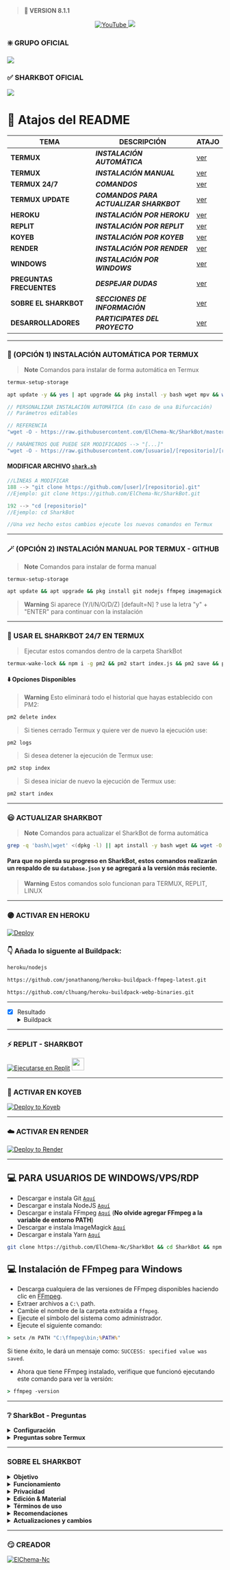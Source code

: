 > <b>🚀  VERSION 8.1.1</b>
 
<div align="center">
<a href="https://youtube.com/@thechema06?si=OWCbVDp_LvQ0thJ-">
<img src="https://img.shields.io/badge/YouTube-FF0000?style=for-the-badge&logo=youtube&logoColor=white" alt="YouTube">
</a>
<a href="https://instagram.com/josh_artl">
<img src="https://img.shields.io/badge/Instagram-E4405F?style=for-the-badge&logo=instagram&logoColor=white">
</a>
</div>

### ❇️ GRUPO OFICIAL
<a href="https://chat.whatsapp.com/JO5LstGfk6RBccr0gjzNwI" target="blank"><img src="https://img.shields.io/badge/1️⃣_COMUNIDAD-SHARKBOT_🦈-25D366?style=for-the-badge&logo=whatsapp&logoColor=white" />
</a>

### ✅ SHARKBOT OFICIAL
<a href="http://wa.me/50585826826?text=.menu" target="blank"><img src="https://img.shields.io/badge/1️⃣_𝙎𝙝𝙖𝙧𝙠-𝘽𝙤𝙩ㅤ🦈-25D366?style=for-the-badge&logo=whatsapp&logoColor=white" />
</a>

# 📍 Atajos del README

| TEMA | DESCRIPCIÓN | ATAJO |
|------|-------------|-------|
| **TERMUX** | ***INSTALACIÓN AUTOMÁTICA*** |[ver](https://github.com/ElChema-Nc/SharkBot#-opci%C3%B3n-1-instalaci%C3%B3n-autom%C3%A1tica-por-termux) |
| **TERMUX** | ***INSTALACIÓN MANUAL*** |[ver](https://github.com/ElChema-Nc/SharkBot#-opci%C3%B3n-2-instalaci%C3%B3n-manual-por-termux---github) |
| **TERMUX 24/7** | ***COMANDOS*** |[ver](https://github.com/ElChema-Nc/SharkBot#-usar-el-sharkbot-247-en-termux) |
| **TERMUX UPDATE** | ***COMANDOS PARA ACTUALIZAR SHARKBOT*** |[ver](https://github.com/ElChema-Nc/SharkBot#-actualizar-sharkbot) |
| **HEROKU** | ***INSTALACIÓN POR HEROKU*** |[ver](https://github.com/ElChema-Nc/SharkBot#-activar-en-heroku) |
| **REPLIT** | ***INSTALACIÓN POR REPLIT*** |[ver](https://github.com/ElChema-Nc/SharkBot#-replit---sharkbot) |
| **KOYEB** | ***INSTALACIÓN POR KOYEB*** |[ver](https://github.com/ElChema-Nc/SharkBot#-activar-en-koyeb) |
| **RENDER** | ***INSTALACIÓN POR RENDER*** |[ver](https://github.com/ElChema-Nc/SharkBot#%EF%B8%8F-activar-en-render) |
| **WINDOWS** | ***INSTALACIÓN POR WINDOWS*** |[ver](https://github.com/ElChema-Nc/SharkBot#-para-usuarios-de-windowsvpsrdp) |
| **PREGUNTAS FRECUENTES** | ***DESPEJAR DUDAS*** |[ver](https://github.com/ElChema-Nc/SharkBot#-sharkbot---preguntas) |
| **SOBRE EL SHARKBOT** | ***SECCIONES DE INFORMACIÓN*** |[ver](https://github.com/ElChema-Nc/SharkBot#sobre-el-sharkbot) |
| **DESARROLLADORES** | ***PARTICIPATES DEL PROYECTO*** |[ver](https://github.com/ElChema-Nc/SharkBot#-creador) |
-----
### 🥴 (OPCIÓN 1) INSTALACIÓN AUTOMÁTICA POR TERMUX
> **Note** Comandos para instalar de forma automática en Termux  
```bash
termux-setup-storage
```
```bash
apt update -y && yes | apt upgrade && pkg install -y bash wget mpv && wget -O - https://raw.githubusercontent.com/ElChema-Nc/SharkBot/master/shark.sh | bash
```
```js
// PERSONALIZAR INSTALACIÓN AUTOMÁTICA (En caso de una Bifurcación)
// Parámetros editables

// REFERENCIA
"wget -O - https://raw.githubusercontent.com/ElChema-Nc/SharkBot/master/shark.sh | bash"

// PARÁMETROS QUE PUEDE SER MODIFICADOS --> "[...]"
"wget -O - https://raw.githubusercontent.com/[usuario]/[repositorio]/[rama]/shark.sh | bash"
```
#### MODIFICAR ARCHIVO [`shark.sh`](https://github.com/ElChema-Nc/SharkBot/blob/master/shark.sh)
```js
//LÍNEAS A MODIFICAR
188 --> "git clone https://github.com/[user]/[repositorio].git"
//Ejemplo: git clone https://github.com/ElChema-Nc/SharkBot.git

192 --> "cd [repositorio]"
//Ejemplo: cd SharkBot

//Una vez hecho estos cambios ejecute los nuevos comandos en Termux
```
-----
### 🪄 (OPCIÓN 2) INSTALACIÓN MANUAL POR TERMUX - GITHUB 
> **Note** Comandos para instalar de forma manual
```bash
termux-setup-storage
```
```bash
apt update && apt upgrade && pkg install git nodejs ffmpeg imagemagick yarn && git clone https://github.com/ElChema-Nc/SharkBot && cd SharkBot && yarn install && npm install && npm start
```
> **Warning** Si aparece (Y/I/N/O/D/Z) [default=N] ? use la letra "y" + "ENTER" para continuar con la instalación 
----
### 🚀 USAR EL SHARKBOT 24/7 EN TERMUX 
> Ejecutar estos comandos dentro de la carpeta SharkBot
```bash
termux-wake-lock && npm i -g pm2 && pm2 start index.js && pm2 save && pm2 logs
``` 
#### ⬇️ Opciones Disponibles
> **Warning** Esto eliminará todo el historial que hayas establecido con PM2:
```bash 
pm2 delete index
``` 
> Si tienes cerrado Termux y quiere ver de nuevo la ejecución use:
```bash 
pm2 logs 
``` 
> Si desea detener la ejecución de Termux use:
```bash 
pm2 stop index
``` 
> Si desea iniciar de nuevo la ejecución de Termux use:
```bash 
pm2 start index
``` 
----
### 😃 ACTUALIZAR SHARKBOT
> **Note** Comandos para actualizar el SharkBot de forma automática
```bash
grep -q 'bash\|wget' <(dpkg -l) || apt install -y bash wget && wget -O - https://raw.githubusercontent.com/ElChema-Nc/SharkBot/master/update.sh | bash
```
#### Para que no pierda su progreso en SharkBot, estos comandos realizarán un respaldo de su `database.json` y se agregará a la versión más reciente.
> **Warning** Estos comandos solo funcionan para TERMUX, REPLIT, LINUX                           
----
### 🟣 ACTIVAR EN HEROKU 
[![Deploy](https://www.herokucdn.com/deploy/button.svg)](https://heroku.com/deploy?template=https://github.com/ElChema-Nc/SharkBot) 
### 👇 Añada lo siguente al Buildpack: 
```bash
heroku/nodejs
```
```bash
https://github.com/jonathanong/heroku-buildpack-ffmpeg-latest.git
```
```bash
https://github.com/clhuang/heroku-buildpack-webp-binaries.git
```
-----
- [x] Resultado <details><summary>Buildpack</summary><img src="https://i.imgur.com/t3Xzgnh.jpeg"></details>
------------------
### ⚡ REPLIT - SHARKBOT
<a target="_blank" href="https://replit.com/github/ElChema-Nc/SharkBot"><img alt="Ejecutarse en Replit" src="https://binbashbanana.github.io/deploy-buttons/buttons/remade/replit.svg"></a>
<a href="https://replit.com/github/ElChema-Nc/SharkBot"> <img src="https://media0.giphy.com/media/lMwu8EJAnv9kmn51KQ/giphy.gif" height="29px"></a>

------------------
### 🌱 ACTIVAR EN KOYEB 

[![Deploy to Koyeb](https://www.koyeb.com/static/images/deploy/button.svg)](https://app.koyeb.com/deploy?type=git&repository=github.com/ElChema-Nc/SharkBot&branch=master&name=sharkbot)

------------------
### ☁️ ACTIVAR EN RENDER 
[![Deploy to Render](https://render.com/images/deploy-to-render-button.svg)](https://dashboard.render.com/blueprint/new?repo=https%3A%2F%2Fgithub.com%2FElChema-Nc%2FSharkBot) 

------------------
## 💻 PARA USUARIOS DE WINDOWS/VPS/RDP

* Descargar e instala Git [`Aquí`](https://git-scm.com/downloads)
* Descargar e instala NodeJS [`Aquí`](https://nodejs.org/en/download)
* Descargar e instala FFmpeg [`Aquí`](https://ffmpeg.org/download.html) (**No olvide agregar FFmpeg a la variable de entorno PATH**)
* Descargar e instala ImageMagick [`Aquí`](https://imagemagick.org/script/download.php)
* Descargar e instala Yarn [`Aquí`](https://classic.yarnpkg.com/en/docs/install#windows-stable)
```bash
git clone https://github.com/ElChema-Nc/SharkBot && cd SharkBot && npm install && npm update && node .
```
## 💻 Instalación de FFmpeg para Windows 
* Descarga cualquiera de las versiones de FFmpeg disponibles haciendo clic en [FFmpeg](https://www.gyan.dev/ffmpeg/builds/).
* Extraer archivos a `C:\` path.
* Cambie el nombre de la carpeta extraída a `ffmpeg`.
* Ejecute el símbolo del sistema como administrador.
* Ejecute el siguiente comando:
```cmd
> setx /m PATH "C:\ffmpeg\bin;%PATH%"
```
Si tiene éxito, le dará un mensaje como: `SUCCESS: specified value was saved`.
* Ahora que tiene FFmpeg instalado, verifique que funcionó ejecutando este comando para ver la versión:
```cmd
> ffmpeg -version
```
----  
### ❔ SharkBot - Preguntas 
<details>
<summary><b>Configuración</b></summary>

  - [x] **¿Como puedo hacer una bifurcación?**<br>
  _Puede hacerlo desde [`🫡 Aquí`](https://github.com/ElChema-Nc/SharkBot/fork)._
  
  - [x] **¿Dónde puedo agregar el número del Bot?**<br>
  _Puedes hacerlo desde el archivo [`⚙️ config.js`](https://github.com/ElChema-Nc/SharkBot/blob/master/config.js). En el apartado `global.owner` puede agregar el número del Bot y más números como Owner._
  ```js
  global.owner = [
  ["50585826826", '𝙎𝙝𝙖𝙧𝙠-𝘽𝙤𝙩ㅤ🦈', true], // Número del Bot: Ejemplo +505 8582 6826
  ['34623289459'], // Owner 1 +34 623 28 94 59
  ['50578213790'] // Owner 2 +505 7821 3790
]
  ```
  - [x] **¿Cómo edito el texto del Bot?**<br>
  _Ir a la carpeta [`idioma`](https://github.com/ElChema-Nc/SharkBot/tree/master/lib/idiomas) y selecciona el archivo del idioma que quiera modificar su contenido._
  
  - [x] **¿Dónde puedo cambiar el idioma del SharkBot?**<br>
  _Puede cambiar el idioma ingresando [`Aquí`](https://github.com/ElChema-Nc/SharkBot/blob/4a1eb2d4b4e2613a8b69996ea6bbb252001604cc/config.js#L30)_
</details>

<details>
<summary><b>Preguntas sobre Termux</b></summary>

  - [x] **¿Cómo puedo instalar el SharkBot en Termux?**<br>
  _Puede usar la [`Instalación Automática 😃`](https://github.com/ElChema-Nc/SharkBot#-opci%C3%B3n-1-instalaci%C3%B3n-autom%C3%A1tica-por-termux) si es la primera vez que va instalar._<br>
  
  - [x] **¿Cómo puedo descargar Termux?**<br>
  _Puede descargar la versión de Termux e instalar [`Aquí 😵‍💫`](https://f-droid.org/repo/com.termux_118.apk)._
  
  - [x] **¿Cómo conectar a SharkBot si se cierra la aplicación de Termux?**<br>
  _Primero abrir Termux, luego usar este comando para iniciar el SharkBot si previamente ya hizo su instalación `cd SharkBot && npm start`_
 
  - [x] **¿Cómo iniciar el SharkBot si me encuentro dentro de su carpeta?**<br>
  _Usar `npm start` para iniciar el SharkBot si ya está dentro de la carpeta_
  
  - [x] **¿Cómo detengo Termux?**<br>
  _Use el botón de termux `CTRL` + Tecla `Z` para detener termux._
  
  - [x] **Quiero tener Termux 24/7 ¿Cómo lo hago?**<br>
  _Desde la carpeta del SharkBot use los comandos [`24/7 Termux 🚀`](https://github.com/ElChema-Nc/SharkBot#-usar-el-sharkbot-247-en-termux)_
    
  - [x] **Comandos para obtener nuevo código QR:**<br>
  _Diga estos comandos desde la carpeta del SharkBot `rm -rf SharkBotSession && npm start`_
  
  - [x] **¿Cómo actualizar el SharkBot?**<br>
  _Desde la carpeta de SharkBot usar los commandos para [`♻️ Actualizar SharkBot`](https://github.com/ElChema-Nc/SharkBot#-actualizar-sharkbot)_
  
  - [x] **¿Que hago si no responde el Bot después de iniciar o si muestra un mensje diciendo "Mensaje en espera"?**<br>
  _Detenga Termux y elimine la sesión del SharkBot para obtener un nuevo código QR._
</details>

----
### SOBRE EL SHARKBOT
<details>
<summary><b>Objetivo</b></summary><br>

  - [x] _Proporcionar un Bot funcional para WhatsApp que ofrezca una amplia gama de funciones, compatibilidad con múltiples idiomas, automatización y una alta eficiencia en su desempeño._
  - [x] _El Bot estaría diseñado para brindar una experiencia de usuario intuitiva y accesible, permitiendo a los usuarios realizar diversas tareas sin la necesidad de salir de la aplicación de WhatsApp._
  - [x] _Proporcionar una herramienta que sea útil para una amplia audiencia, al mismo tiempo que ofrezca una solución efectiva y sencilla para las necesidades cotidianas en el uso de WhatsApp._

</details>

<details>
<summary><b>Funcionamiento</b></summary><br>

  - [x] _SharkBot utiliza la utilidad de Javascript y Shell para crear un código altamente funcional que permite gestionar la compatibilidad con WhatsApp._
  - [x] _Con el uso de la biblioteca de código abierto Baileys, SharkBot establece una conexión directa con la aplicación de WhatsApp, lo que permite una experiencia de usuario fluida._
  - [x] _Se utiliza fuentes externas, APIs, imágenes, videos y documentos en línea para proporcionar una herramienta auténtica y completa que solventa una amplia gama de necesidades dentro de WhatsApp. Con estas características, los usuarios pueden disfrutar de una experiencia de usuario mejorada y eficiente al utilizar el SharkBot._

</details>

<details>
<summary><b>Privacidad</b></summary><br>

  - [x] _En SharkBot, la seguridad y privacidad de los usuarios son una prioridad fundamental. El código del Bot está diseñado para ser seguro tanto para el propietario del Bot como para los usuarios que interactúan con él._
  - [x] _En lo que respecta a la recopilación de datos, SharkBot solo recopila información pública, como el nombre de usuario, la descripción y la foto de perfil, con el único propósito de mantener el progreso del usuario en el Bot o identificar valores necesarios para realizar las funciones del Bot._
  - [x] _El código de SharkBot es completamente público y puede ser revisado detalladamente sin ningún inconveniente. Con estas características, los usuarios pueden estar seguros de que su información y privacidad están protegidas al interactuar con el SharkBot._

</details>

<details>
<summary><b>Edición & Material</b></summary><br>

  - [x] _SharkBot está diseñado para ser altamente personalizable, por lo que si tienes conocimientos previos de código, puedes realizar modificaciones libremente en el código del Bot. Sin embargo, aunque el código es público y editable, por favor no olvides mencionar los créditos correspondientes para que el SharkBot siga recibiendo más novedades y mejoras en el futuro._
  - [x] _La personalización del Bot puede hacerse tanto a nivel de código como a través de herramientas de configuración, dependiendo de la plataforma o framework que se esté utilizando._  
  - [x] _En cuanto al material que contiene el SharkBot, los usuarios pueden esperar encontrar una amplia variedad de contenido, incluyendo memes, inteligencia artificial que depende del PROMPT que reciba, contenido para adultos (quedando en el juicio del usuario asumir si tiene la edad suficiente para comprender dicho contenido), información que cambia dependiendo de la solicitud del usuario, audios y stickers. Por favor, ten en cuenta que nos reservamos el derecho de juzgar dicho contenido y tomar las medidas necesarias para mantener un ambiente seguro y apropiado en el uso de SharkBot._

</details>

<details>
<summary><b>Términos de uso</b></summary><br>

  - [x] _Es importante mencionar que el uso del Bot es bajo la responsabilidad del usuario, y que el propietario del Bot no se hace responsable del uso indebido que se pueda hacer de él._
  - [x] _Es recomendable establecer restricciones claras sobre el tipo de uso que se puede hacer del Bot._
  - [x] _Es importante mencionar que el Bot no está diseñado para cometer spam, phishing u otros tipos de actividades maliciosas, y que su uso con estos fines está prohibido._

</details>

<details>
<summary><b>Recomendaciones</b></summary><br>

  - [x] _Es importante mencionar que se recomienda tener una buena conexión a Internet, no solo para una experiencia de usuario más fluida, sino también para garantizar un correcto funcionamiento del Bot._
  - [x] _Es recomendable tener suficiente espacio de almacenamiento libre para el Bot, ya que esto puede afectar su capacidad para procesar y almacenar datos. Tener una memoria RAM mínima de 3 GB, ya que esto puede ayudar a garantizar una experiencia de usuario fluida y evitar que el Bot se bloquee o se ralentice._
  - [x] _Es importante mencionar que se recomienda usar el WhatsApp Messenger para el Bot, ya que esto puede garantizar una mayor flexibilidad en cuanto a la compatibilidad con diferentes dispositivos y sistemas operativos._
  - [x] _Es recomendable tener en cuenta que el Bot puede funcionar de manera estable en un máximo de 30 grupos considerando las características anteriores._
  - [x] _Es importante mencionar que el Bot funciona aún si el WhatsApp no tiene Internet._
  - [x] _Si encuentra alguna falla de visibilidad de mensajes, se recomienda volver a escanear el código QR para garantizar una conexión correcta entre el Bot y el WhatsApp._

</details>

<details>
<summary><b>Actualizaciones y cambios</b></summary><br>

  - [x] _SharkBot está en constante evolución y mejora, cada actualización busca solucionar errores, mejorar la eficiencia de las funciones existentes, agregar nuevas funciones y optimizar los recursos para una experiencia más fluida. Le recomendamos que se mantenga actualizado con las últimas versiones para disfrutar de todas las mejoras y nuevas características que se implementen en el futuro. ¡Gracias por usar SharkBot!_

</details>

----

### 😏 CREADOR
[![ElChema-Nc](https://github.com/ElChema-Nc.png?size=100)](https://github.com/ElChema-Nc) 
